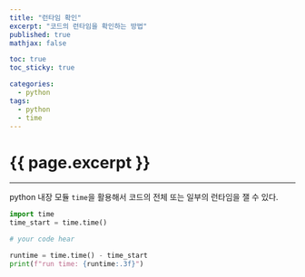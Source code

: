 ```yaml
---
title: "런타임 확인"
excerpt: "코드의 런타임을 확인하는 방법"
published: true
mathjax: false

toc: true
toc_sticky: true

categories:
  - python
tags:
  - python
  - time
---
```

# {{ page.excerpt }}
---
python 내장 모듈 `time`을 활용해서 코드의 전체 또는 일부의 런타임을 잴 수 있다.  

```python
import time
time_start = time.time()

# your code hear

runtime = time.time() - time_start
print(f"run time: {runtime:.3f}")
```
